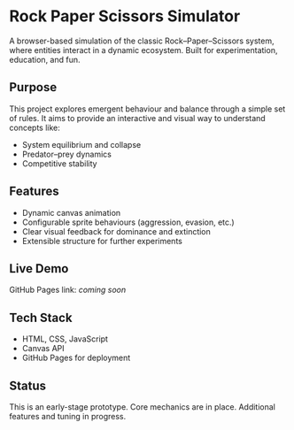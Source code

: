 # Rock Paper Scissors Simulator

A browser-based simulation of the classic Rock–Paper–Scissors system, where entities interact in a dynamic ecosystem. Built for experimentation, education, and fun.

## Purpose

This project explores emergent behaviour and balance through a simple set of rules. It aims to provide an interactive and visual way to understand concepts like:

- System equilibrium and collapse
- Predator–prey dynamics
- Competitive stability

## Features

- Dynamic canvas animation
- Configurable sprite behaviours (aggression, evasion, etc.)
- Clear visual feedback for dominance and extinction
- Extensible structure for further experiments

## Live Demo

GitHub Pages link: _coming soon_

## Tech Stack

- HTML, CSS, JavaScript
- Canvas API
- GitHub Pages for deployment

## Status

This is an early-stage prototype. Core mechanics are in place. Additional features and tuning in progress.